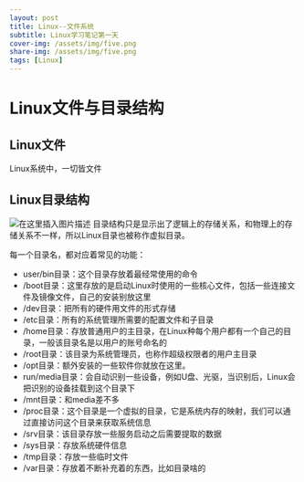 ```yaml
---
layout: post
title: Linux--文件系统
subtitle: Linux学习笔记第一天
cover-img: /assets/img/five.png
share-img: /assets/img/five.png
tags: [Linux]
---
```

# Linux文件与目录结构
## Linux文件
Linux系统中，一切皆文件

## Linux目录结构
![在这里插入图片描述](https://img-blog.csdnimg.cn/5f4a8487515543d19fc13fd7fbc73787.png#pic_center)
目录结构只是显示出了逻辑上的存储关系，和物理上的存储关系不一样，所以Linux目录也被称作虚拟目录。

每一个目录名，都对应着常见的功能：
+ user/bin目录：这个目录存放着最经常使用的命令
+ /boot目录：这里存放的是启动Linux时使用的一些核心文件，包括一些连接文件及镜像文件，自己的安装别放这里
+ /dev目录：把所有的硬件用文件的形式存储
+ /etc目录：所有的系统管理所需要的配置文件和子目录
+ /home目录：存放普通用户的主目录，在Linux种每个用户都有一个自己的目录，一般该目录名是以用户的账号命名的
+ /root目录：该目录为系统管理员，也称作超级权限者的用户主目录
+ /opt目录：额外安装的一些软件你就放在这里。
+ run/media目录：会自动识别一些设备，例如U盘、光驱，当识别后，Linux会把识别的设备挂载到这个目录下
+ /mnt目录：和media差不多
+ /proc目录：这个目录是一个虚拟的目录，它是系统内存的映射，我们可以通过直接访问这个目录来获取系统信息
+ /srv目录：该目录存放一些服务启动之后需要提取的数据
+ /sys目录：存放系统硬件信息
+ /tmp目录：存放一些临时文件
+ /var目录：存放着不断补充着的东西，比如目录啥的


